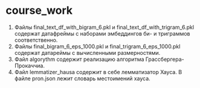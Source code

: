 # course_work
1. Файлы final_text_df_with_bigram_6.pkl и final_text_df_with_trigram_6.pkl содержат датафреймы с наборами эмбеддингов би- и триграммов соответственно.
2. Файлы final_bigram_6_eps_1000.pkl и final_trigram_6_eps_1000.pkl содержат датареймы с вычисленными размерностями.
3. Файл algorythm содержит реализацию алгоритма Грассбергера-Прокаччиа.
4. Файл lemmatizer_hausa содержит в себе лемматизатор Хауса. В файле pron.json лежит словарь местоимений хауса.
